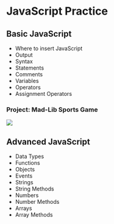 # JavaScript Practice

## Basic JavaScript

- Where to insert JavaScript
- Output
- Syntax
- Statements
- Comments
- Variables
- Operators
- Assignment Operators

### Project: Mad-Lib Sports Game

<img src="https://udemy-certificate.s3.amazonaws.com/image/UC-20dc9c46-ce45-4375-afef-35f365aa5917.jpg"/>

## Advanced JavaScript

- Data Types
- Functions
- Objects
- Events
- Strings
- String Methods
- Numbers
- Number Methods
- Arrays
- Array Methods

<img src=""/>